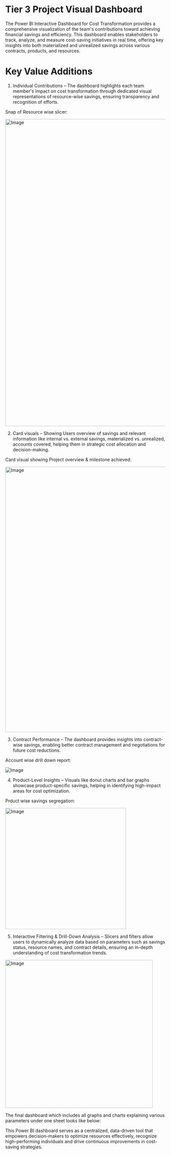 # Tier 3 Project Visual Dashboard

The Power BI Interactive Dashboard for Cost Transformation provides a comprehensive visualization of the team's contributions toward achieving financial savings and efficiency. This dashboard enables stakeholders to track, analyze, and measure cost-saving initiatives in real time, offering key insights into both materialized and unrealized savings across various contracts, products, and resources.

# Key Value Additions
1. Individual Contributions – The dashboard highlights each team member's impact on cost transformation through dedicated visual representations of resource-wise savings, ensuring transparency and recognition of efforts.

Snap of Resource wise slicer:

<img width="960" alt="Image" src="https://github.com/user-attachments/assets/8bdb137b-51db-486d-b75c-86d51c643412" />


2. Card visuals – Showing Users overview of savings and relevant information like internal vs. external savings, materialized vs. unrealized, accounts covered, helping them in strategic cost allocation and decision-making.

Card visual showing Project overview & milestone achieved:

<img width="830" alt="Image" src="https://github.com/user-attachments/assets/4c9d6a0f-644c-4fdf-b9c5-e99e7cf950c0" />


3. Contract Performance – The dashboard provides insights into contract-wise savings, enabling better contract management and negotiations for future cost reductions.

Account wise drill down report:

![Image](https://github.com/user-attachments/assets/e2797b81-90d5-478a-8e8b-6f0658349322)

4. Product-Level Insights – Visuals like donut charts and bar graphs showcase product-specific savings, helping in identifying high-impact areas for cost optimization.

Prduct wise savings segregation:

<img width="379" alt="Image" src="https://github.com/user-attachments/assets/2e230001-8e43-424b-a49f-afe47d6a70db" />


5. Interactive Filtering & Drill-Down Analysis – Slicers and filters allow users to dynamically analyze data based on parameters such as savings status, resource names, and contract details, ensuring an in-depth understanding of cost transformation trends.

<img width="463" alt="Image" src="https://github.com/user-attachments/assets/ec4fe717-bf38-4f00-a54b-15ab9b2b5d17" />

The final dashboard which includes all graphs and charts explaining various parameters under one sheet looks like below:



This Power BI dashboard serves as a centralized, data-driven tool that empowers decision-makers to optimize resources effectively, recognize high-performing individuals and drive continuous improvements in cost-saving strategies.
